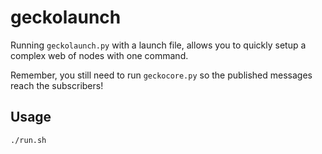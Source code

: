 # geckolaunch

Running `geckolaunch.py` with a launch file, allows you to quickly setup a
complex web of nodes with one command.

Remember, you still need to run `geckocore.py` so the published messages reach
the subscribers!

## Usage

```bash
./run.sh
```
